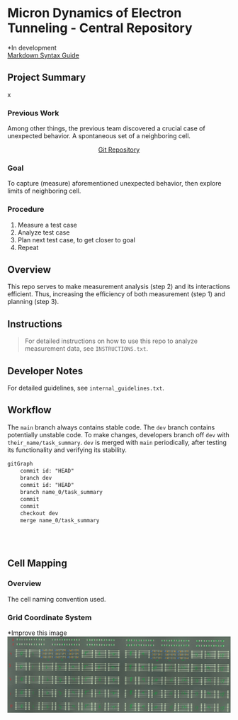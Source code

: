 # Micron Dynamics of Electron Tunneling - Central Repository

*In development  
[Markdown Syntax Guide](https://www.markdownguide.org/basic-syntax/)

## Project Summary
x

### Previous Work
Among other things, the previous team discovered a crucial case of unexpected behavior. A spontaneous set of a neighboring cell.  
<div style="text-align: center;">

[Git Repository](https://github.com/mihirsavadi/MicronDynamicsOfElectronTunneling)
</div>
	
### Goal
To capture (measure) aforementioned unexpected behavior, then explore limits of neighboring cell.

### Procedure
1. Measure a test case
2. Analyze test case
3. Plan next test case, to get closer to goal
4. Repeat

## Overview
This repo serves to make measurement analysis (step 2) and its interactions efficient. Thus, increasing the efficiency of both measurement (step 1) and planning (step 3).

## Instructions
> For detailed instructions on how to use this repo to analyze measurement data, see `INSTRUCTIONS.txt`.
	
## Developer Notes
For detailed guidelines, see `internal_guidelines.txt`. 

## Workflow
The `main` branch always contains stable code. The `dev` branch contains potentially unstable code. To make changes, developers branch off `dev` with `their_name/task_summary`. `dev` is merged with `main` periodically, after testing its functionality and verifying its stability. 

```mermaid
gitGraph
	commit id: "HEAD"
	branch dev
	commit id: "HEAD"
	branch name_0/task_summary
	commit
	commit
	checkout dev
	merge name_0/task_summary
	
	
	
```

## Cell Mapping

### Overview
The cell naming convention used.

### Grid Coordinate System
*Improve this image  
![An illustration of the grid coordinate system](/old_guidelines/summary_paper/figures/maskcoord.jpg)



